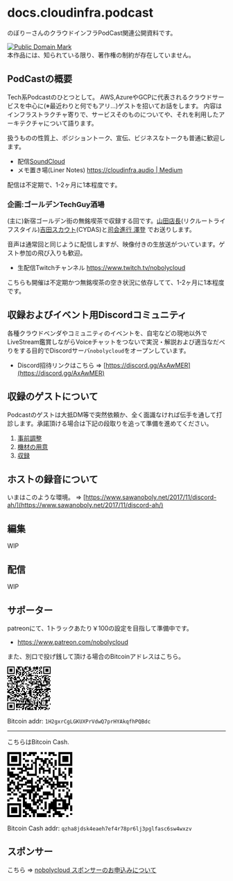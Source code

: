 # docs.cloudinfra.podcast

のぼりーさんのクラウドインフラPodCast関連公開資料です。

<p>
<a rel="license" href="http://creativecommons.org/publicdomain/mark/1.0/">
<img src="http://i.creativecommons.org/p/mark/1.0/88x31.png"
     style="border-style: none;" alt="Public Domain Mark" />
</a>
<br />
本作品には、知られている限り、著作権の制約が存在していません。
</p>

## PodCastの概要

Tech系Podcastのひとつとして。
AWS,AzureやGCPに代表されるクラウドサービスを中心に(※最近わりと何でもアリ...)ゲストを招いてお話をします。
内容はインフラストラクチャ寄りで、サービスそのものについてや、それを利用したアーキテクチャについて語ります。

扱うものの性質上、ポジショントーク、宣伝、ビジネスなトークも普通に歓迎します。

- 配信[SoundCloud](https://soundcloud.com/cloudinfra_podcast_ja)
- メモ置き場(Liner Notes) [https://cloudinfra.audio | Medium ](https://cloudinfra.audio)

配信は不定期で、1-2ヶ月に1本程度です。

### 企画:ゴールデンTechGuy酒場

(主に)新宿ゴールデン街の無銘喫茶で収録する回です。[山田店長](https://twitter.com/nii_yan)(リクルートライフスタイル)[吉田スカウト](https://twitter.com/yoshidashingo)(CYDAS)と[司会進行 澤登](https://twitter.com/sawanoboly) でお送りします。

音声は通常回と同じように配信しますが、映像付きの生放送がついています。ゲスト参加の飛び入りも歓迎。

- 生配信Twitchチャンネル https://www.twitch.tv/nobolycloud

こちらも開催は不定期かつ無銘喫茶の空き状況に依存してて、1-2ヶ月に1本程度です。

## 収録およびイベント用Discordコミュニティ

各種クラウドベンダやコミュニティのイベントを、自宅などの現地以外でLiveStream鑑賞しながらVoiceチャットをつないで実況・解説および適当なだべりをする目的でDiscordサーバ`nobolycloud`をオープンしています。

- Discord招待リンクはこちら => [https://discord.gg/AxAwMER](https://discord.gg/AxAwMER)


## 収録のゲストについて

Podcastのゲストは大抵DM等で突然依頼か、全く面識なければ伝手を通して打診します。承諾頂ける場合は下記の段取りを追って準備を進めてください。

1. [事前調整](./for_guest/10_Preconditioning.md)
1. [機材の用意](./for_guest/20_Equipments.md)
1. [収録](./for_guest/30_Recording.md)


## ホストの録音について

いまはこのような環境。 => [https://www.sawanoboly.net/2017/11/discord-ah/](https://www.sawanoboly.net/2017/11/discord-ah/)

## 編集

WIP

## 配信

WIP

## サポーター

patreonにて、1トラックあたり￥100の設定を目指して準備中です。

- https://www.patreon.com/nobolycloud

また、別口で投げ銭して頂ける場合のBitcoinアドレスはこちら。

![Bitcoin](./_images/1H2gxrCgLGKUXPrVdwQ7prHYAkqfhPQBdc.png)

Bitcoin addr: `1H2gxrCgLGKUXPrVdwQ7prHYAkqfhPQBdc`

----

こちらはBitcoin Cash.

![Bitcoin Cash](./_images/qzha8jdsk4eaeh7ef4r78pr6lj3pglfasc6sw4wxzv.png)

Bitcoin Cash addr: `qzha8jdsk4eaeh7ef4r78pr6lj3pglfasc6sw4wxzv`

## スポンサー

こちら => [nobolycloud スポンサーのお申込みについて](./Sponsor.md)
